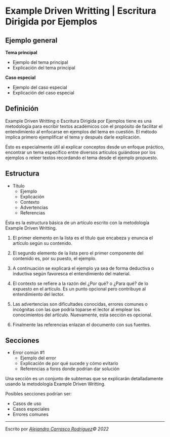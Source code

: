 # Example Driven Writting | Escritura Dirigida por Ejemplos

## Ejemplo general

**Tema principal**
* Ejemplo del tema principal
* Explicación del tema principal

**Caso especial**
* Ejemplo del caso especial
* Explicación del caso especial

## Definición

Example Driven Writting o Escritura Dirigida por Ejemplos tiene es una metodología para escribir textos académicos con el propósito de facilitar el entendimiento al enfocarse en ejemplos del tema en cuestión. El método implica primero ejemplificar el tema y después darle explicación.

Ésto es especialmente útil al explicar conceptos desde un enfoque práctico, encontrar un tema específico entre diversos artículos guiándose por los ejemplos o releer textos recordando el tema desde el ejemplo propuesto.

## Estructura

* Título
    * Ejemplo
    * Explicación
    * Contexto
    * Advertencias
    * Referencias

Ésta es la estructura básica de un artículo escrito con la metodología Example Driven Writting.

1. El primer elemento en la lista es el título que encabeza y enuncia el artículo según su contenido.

2. El segundo elemento de la lista pero el primer componente del contenido es, por su puesto, el ejemplo.

3. A continuación se explicará el ejemplo ya sea de forma deductiva o inductiva según favoresca el entendimiento del material.

4. El contexto se refiere a la razón del ¿Por qué? o ¿Para qué? de lo expuesto en el artículo. Es un punto opcional pero contribuye al entendimiento del lector.

5. Las advertencias son dificultades conocidas, errores comunes o incógnitas con las que podría toparse el lector al emplear los conocimientos del artículo. Nuevamente, esta sección es opcional.

6. Finalmente las referencias enlazan el documento con sus fuentes.

## Secciones

* Error común #1
    * Ejemplo del error
    * Explicación de por qué sucede y cómo evitarlo
    * Referencias a foros donde podrían dar solución

Una sección es un conjunto de subtemas que se explicarán detalladamente usando la metodología Example Driven Writting.

Posibles secciones podrían ser:
* Casos de uso
* Casos especiales
* Errores comunes

-----

Escrito por *[Alejandro Carrasco Rodríguez](https://github.com/virtualitems/)© 2022*
